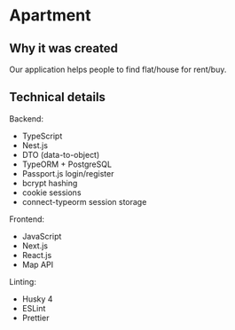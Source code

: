 # Apartment 

## Why it was created
Our application helps people to find flat/house for rent/buy.

## Technical details
Backend:
- TypeScript
- Nest.js
- DTO (data-to-object)
- TypeORM + PostgreSQL
- Passport.js login/register
- bcrypt hashing
- cookie sessions
- connect-typeorm session storage

Frontend:
- JavaScript
- Next.js
- React.js
- Map API 

Linting:
- Husky 4
- ESLint
- Prettier
